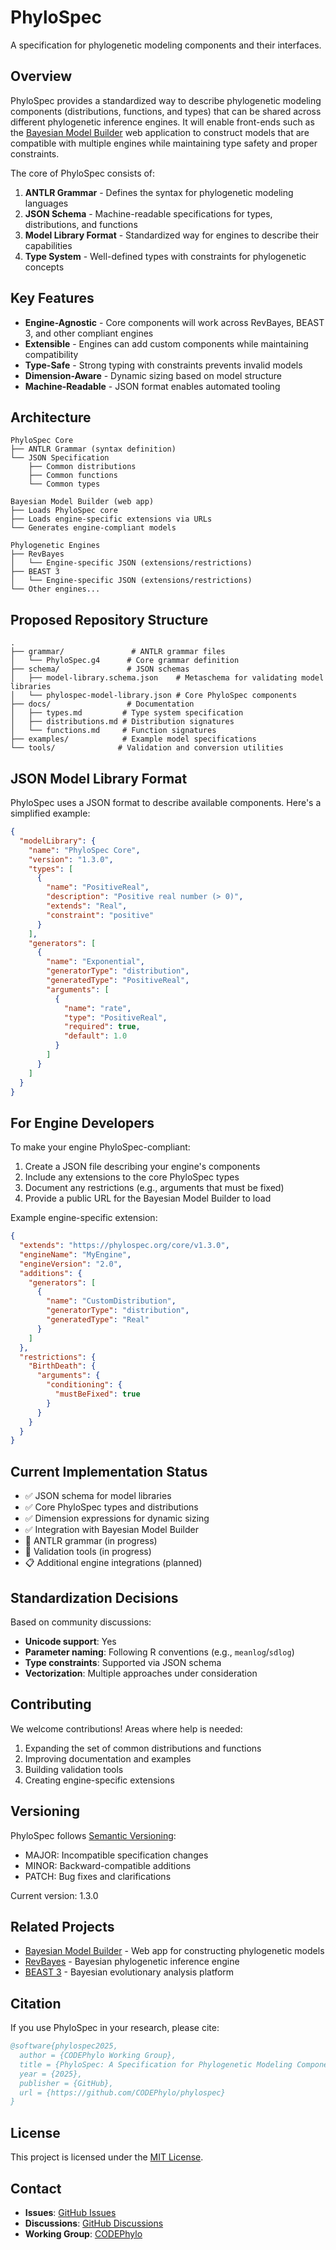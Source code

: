 # PhyloSpec

A specification for phylogenetic modeling components and their interfaces.

## Overview

PhyloSpec provides a standardized way to describe phylogenetic modeling components (distributions, functions, and types) that can be shared across different phylogenetic inference engines. It will enable front-ends such as the [Bayesian Model Builder](https://github.com/alexeid/bayesian-model-builder) web application to construct models that are compatible with multiple engines while maintaining type safety and proper constraints.

The core of PhyloSpec consists of:

1. **ANTLR Grammar** - Defines the syntax for phylogenetic modeling languages
2. **JSON Schema** - Machine-readable specifications for types, distributions, and functions
3. **Model Library Format** - Standardized way for engines to describe their capabilities
4. **Type System** - Well-defined types with constraints for phylogenetic concepts

## Key Features

- **Engine-Agnostic** - Core components will work across RevBayes, BEAST 3, and other compliant engines
- **Extensible** - Engines can add custom components while maintaining compatibility
- **Type-Safe** - Strong typing with constraints prevents invalid models
- **Dimension-Aware** - Dynamic sizing based on model structure
- **Machine-Readable** - JSON format enables automated tooling

## Architecture

```
PhyloSpec Core
├── ANTLR Grammar (syntax definition)
└── JSON Specification
    ├── Common distributions
    ├── Common functions
    └── Common types

Bayesian Model Builder (web app)
├── Loads PhyloSpec core
├── Loads engine-specific extensions via URLs
└── Generates engine-compliant models

Phylogenetic Engines
├── RevBayes
│   └── Engine-specific JSON (extensions/restrictions)
├── BEAST 3
│   └── Engine-specific JSON (extensions/restrictions)
└── Other engines...
```

## Proposed Repository Structure

```
.
├── grammar/               # ANTLR grammar files
│   └── PhyloSpec.g4      # Core grammar definition
├── schema/               # JSON schemas
│   ├── model-library.schema.json    # Metaschema for validating model libraries
│   └── phylospec-model-library.json # Core PhyloSpec components
├── docs/                 # Documentation
│   ├── types.md         # Type system specification
│   ├── distributions.md # Distribution signatures
│   └── functions.md     # Function signatures
├── examples/            # Example model specifications
└── tools/              # Validation and conversion utilities
```

## JSON Model Library Format

PhyloSpec uses a JSON format to describe available components. Here's a simplified example:

```json
{
  "modelLibrary": {
    "name": "PhyloSpec Core",
    "version": "1.3.0",
    "types": [
      {
        "name": "PositiveReal",
        "description": "Positive real number (> 0)",
        "extends": "Real",
        "constraint": "positive"
      }
    ],
    "generators": [
      {
        "name": "Exponential",
        "generatorType": "distribution",
        "generatedType": "PositiveReal",
        "arguments": [
          {
            "name": "rate",
            "type": "PositiveReal",
            "required": true,
            "default": 1.0
          }
        ]
      }
    ]
  }
}
```

## For Engine Developers

To make your engine PhyloSpec-compliant:

1. Create a JSON file describing your engine's components
2. Include any extensions to the core PhyloSpec types
3. Document any restrictions (e.g., arguments that must be fixed)
4. Provide a public URL for the Bayesian Model Builder to load

Example engine-specific extension:
```json
{
  "extends": "https://phylospec.org/core/v1.3.0",
  "engineName": "MyEngine",
  "engineVersion": "2.0",
  "additions": {
    "generators": [
      {
        "name": "CustomDistribution",
        "generatorType": "distribution",
        "generatedType": "Real"
      }
    ]
  },
  "restrictions": {
    "BirthDeath": {
      "arguments": {
        "conditioning": {
          "mustBeFixed": true
        }
      }
    }
  }
}
```

## Current Implementation Status

- ✅ JSON schema for model libraries
- ✅ Core PhyloSpec types and distributions
- ✅ Dimension expressions for dynamic sizing
- ✅ Integration with Bayesian Model Builder
- 🚧 ANTLR grammar (in progress)
- 🚧 Validation tools (in progress)
- 📋 Additional engine integrations (planned)

## Standardization Decisions

Based on community discussions:
- **Unicode support**: Yes
- **Parameter naming**: Following R conventions (e.g., `meanlog`/`sdlog`)
- **Type constraints**: Supported via JSON schema
- **Vectorization**: Multiple approaches under consideration

## Contributing

We welcome contributions! Areas where help is needed:
1. Expanding the set of common distributions and functions
2. Improving documentation and examples
3. Building validation tools
4. Creating engine-specific extensions

## Versioning

PhyloSpec follows [Semantic Versioning](https://semver.org/):
- MAJOR: Incompatible specification changes
- MINOR: Backward-compatible additions
- PATCH: Bug fixes and clarifications

Current version: 1.3.0

## Related Projects

- [Bayesian Model Builder](https://github.com/alexeid/bayesian-model-builder) - Web app for constructing phylogenetic models
- [RevBayes](https://revbayes.github.io/) - Bayesian phylogenetic inference engine
- [BEAST 3](https://www.beast2.org/) - Bayesian evolutionary analysis platform

## Citation

If you use PhyloSpec in your research, please cite:

```bibtex
@software{phylospec2025,
  author = {CODEPhylo Working Group},
  title = {PhyloSpec: A Specification for Phylogenetic Modeling Components},
  year = {2025},
  publisher = {GitHub},
  url = {https://github.com/CODEPhylo/phylospec}
}
```

## License

This project is licensed under the [MIT License](LICENSE).

## Contact

- **Issues**: [GitHub Issues](https://github.com/CODEPhylo/phylospec/issues)
- **Discussions**: [GitHub Discussions](https://github.com/CODEPhylo/phylospec/discussions)
- **Working Group**: [CODEPhylo](https://github.com/CODEPhylo)
